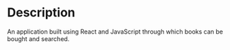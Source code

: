 # Description

An application built using React and JavaScript through which books can be bought and searched.

